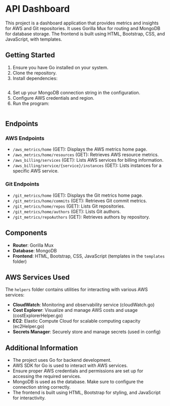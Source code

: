 # API Dashboard

This project is a dashboard application that provides metrics and insights for AWS and Git repositories. It uses Gorilla Mux for routing and MongoDB for database storage. The frontend is built using HTML, Bootstrap, CSS, and JavaScript, with templates.

## Getting Started

1. Ensure you have Go installed on your system.
2. Clone the repository.
3. Install dependencies:

```go mod tidy
```

4. Set up your MongoDB connection string in the configuration.
5. Configure AWS credentials and region.
6. Run the program:

```go run main.go
```

## Endpoints

### AWS Endpoints

- `/aws_metrics/home` (GET): Displays the AWS metrics home page.
- `/aws_metrics/home/resources` (GET): Retrieves AWS resource metrics.
- `/aws_billing/services` (GET): Lists AWS services for billing information.
- `/aws_billing/service/{service}/instances` (GET): Lists instances for a specific AWS service.

### Git Endpoints

- `/git_metrics/home` (GET): Displays the Git metrics home page.
- `/git_metrics/home/commits` (GET): Retrieves Git commit metrics.
- `/git_metrics/home/repos` (GET): Lists Git repositories.
- `/git_metrics/home/authors` (GET): Lists Git authors.
- `/git_metrics/repoAuthors` (GET): Retrieves authors by repository.

## Components

- **Router**: Gorilla Mux
- **Database**: MongoDB
- **Frontend**: HTML, Bootstrap, CSS, JavaScript (templates in the `templates` folder)

## AWS Services Used

The `helpers` folder contains utilities for interacting with various AWS services:

- **CloudWatch**: Monitoring and observability service (cloudWatch.go)
- **Cost Explorer**: Visualize and manage AWS costs and usage (costExplorerHelper.go)
- **EC2**: Elastic Compute Cloud for scalable computing capacity (ec2Helper.go)
- **Secrets Manager**: Securely store and manage secrets (used in config)

## Additional Information

- The project uses Go for backend development.
- AWS SDK for Go is used to interact with AWS services.
- Ensure proper AWS credentials and permissions are set up for accessing the required services.
- MongoDB is used as the database. Make sure to configure the connection string correctly.
- The frontend is built using HTML, Bootstrap for styling, and JavaScript for interactivity.